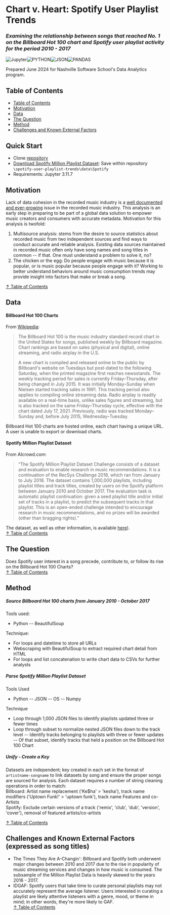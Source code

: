 # Chart v. Heart: Spotify User Playlist Trends
### *Examining the relationship between songs that reached No. 1 on the Billboard Hot 100 chart and Spotify user playlist activity  for the period 2010 - 2017*

![Jupyter](https://img.shields.io/badge/Jupyter-F37626.svg?&style=for-the-badge&logo=Jupyter&logoColor=white)![PYTHON](	https://img.shields.io/badge/Python-FFD43B?style=for-the-badge&logo=python&logoColor=blue)![JSON](https://img.shields.io/badge/json-5E5C5C?style=for-the-badge&logo=json&logoColor=white)![PANDAS](https://img.shields.io/badge/Pandas-2C2D72?style=for-the-badge&logo=pandas&logoColor=white)

Prepared June 2024 for Nashville Software School's Data Analytics program.

## Table of Contents

- [Table of Contents](#table-of-contents)
- [Motivation](#motivation)
- [Data](#data)
- [The Question](#the-question)
- [Method](#method)
- [Challenges and Known External Factors](#challenges-and-known-external-facotrs)

## Quick Start
- Clone [repository]
- [Download Spotify Million Playlist Dataset]: Save within repository ``\spotify-user-playlist-trends\data\Spotify``
- Requirements: Jupyter 3.11.7

## Motivation
Lack of data cohesion in the recorded music industry is a [well documented and ever-growing] issue in the recorded music industry.  This analysis is an early step in preparing to be part of a global data solution to empower music creators and consumers with accurate metadata.  Motivation for this analysis is twofold: 
1. Multisource analysis: stems from the desire to source statistics about recorded music from two independent sources and find ways to conduct accurate and reliable analysis.  Existing data sources maintained in recorded music often only have song names and song titles in common -- if that.  One must understand a problem to solve it, no?
2. The chicken or the egg: Do people engage with music because it is popular, or is music popular because people engage with it? Working to better understand behaviors around music consumption trends may provide insight into factors that make or break a song.

[↑ Table of Contents](#table-of-contents)
## Data
#### Billboard Hot 100 Charts
From [Wikipedia]:
> The Billboard Hot 100 is the music industry standard record chart in the United States for songs, published weekly by Billboard magazine. Chart rankings are based on sales (physical and digital), online streaming, and radio airplay in the U.S.  
>
> A new chart is compiled and released online to the public by Billboard's website on Tuesdays but post-dated to the following Saturday, when the printed magazine first reaches newsstands. The weekly tracking period for sales is currently Friday–Thursday, after being changed in July 2015. It was initially Monday–Sunday when Nielsen started tracking sales in 1991. This tracking period also applies to compiling online streaming data. Radio airplay is readily available on a real-time basis, unlike sales figures and streaming, but is also tracked on the same Friday–Thursday cycle, effective with the chart dated July 17, 2021. Previously, radio was tracked Monday–Sunday and, before July 2015, Wednesday–Tuesday.

Billboard Hot 100 charts are hosted online, each chart having a unique URL.  A user is unable to export or download charts.

#### Spotify Million Playlist Dataset
From AIcrowd.com:
>“The Spotify Million Playlist Dataset Challenge consists of a dataset and evaluation to enable research in music recommendations. It is a continuation of the RecSys Challenge 2018, which ran from January to July 2018. The dataset contains 1,000,000 playlists, including playlist titles and track titles, created by users on the Spotify platform between January 2010 and October 2017. The evaluation task is automatic playlist continuation: given a seed playlist title and/or initial set of tracks in a playlist, to predict the subsequent tracks in that playlist. This is an open-ended challenge intended to encourage research in music recommendations, and no prizes will be awarded (other than bragging rights).”

The dataset, as well as other information, is available [here]).  
[↑ Table of Contents](#table-of-contents)

## The Question
Does Spotify user interest in a song precede, contribute to, or follow its rise on the Billboard Hot 100 Charts?  
[↑ Table of Contents](#table-of-contents)
## Method
##### Source Billboard Hot 100 charts from January 2010 - October 2017
Tools used:
- Python
-- BeautifulSoup

Technique:
- For loops and datetime to store all URLs
- Webscraping with BeautifulSoup to extract required chart detail from HTML
- For loops and list concatenation to write chart data to CSVs for further analysts

##### Parse Spotify Million Playlist Dataset
Tools Used
- Python
-- JSON
-- OS
-- Numpy

Technique
- Loop through 1,000 JSON files to identify playlists updated three or fewer times
- Loop through subset to normalize nested JSON files down to the track level
-- Identify tracks belonging to playlists with three or fewer updates
-- Of that subset, identify tracks that held a position on the Billboard Hot 100 Chart

##### Unify - Create a Key
Datasets are independent; key created in each set in the format of ``artistname-songname`` to link datasets by song and ensure the proper songs are sourced for analysis.  Each dataset requires a number of string cleaning operations in order to match:  
Billboard: Artist name replacement ('Ke$ha' > 'kesha'), track name modifiers ('Uptown Funk!' > 'uptown funk'), track name Features and co-Artists  
Spotify: Exclude certain versions of a track ('remix', 'club', 'dub', 'version', 'cover'), removal of featured artists/co-artists  

[↑ Table of Contents](#table-of-contents)
## Challenges and Known External Factors (expressed as song titles)  
- The Times They Are A-Changin':  Billboard and Spotify both underwent major changes between 2010 and 2017 due to the rise in popularity of music streaming services and changes in how music is consumed.  The subsample of the Million Playlist Data is heavily skewed to the years 2016 - 2017.  
- IDGAF:  Spotify users that take time to curate personal playlists may not accurately represent the average listener.  Users interested in curating a playlist are likely attentive listeners with a genre, mood, or theme in mind; in other words, they're more likely to GAF.  
[↑ Table of Contents](#table-of-contents)


[//]: # (reference links)
   [repository]: <https://github.com/hayleymadden/spotify-user-playlist-trends>
   [Download Spotify Million Playlist Dataset]: <https://www.aicrowd.com/challenges/spotify-million-playlist-dataset-challenge/dataset_files?unique_download_uri=376100&challenge_id=277>
   [well documented and ever-growing]: <https://academic.oup.com/edited-volume/35420/chapter-abstract/303172721>
   [here]: <https://www.aicrowd.com/challenges/spotify-million-playlist-dataset-challenge/dataset_files>
   [Wikipedia]: <https://en.wikipedia.org/wiki/Billboard_Hot_100>

   [here]: <https://www.aicrowd.com/challenges/spotify-million-playlist-dataset-challenge/dataset_files>
   [Wikipedia]: <https://en.wikipedia.org/wiki/Billboard_Hot_100>